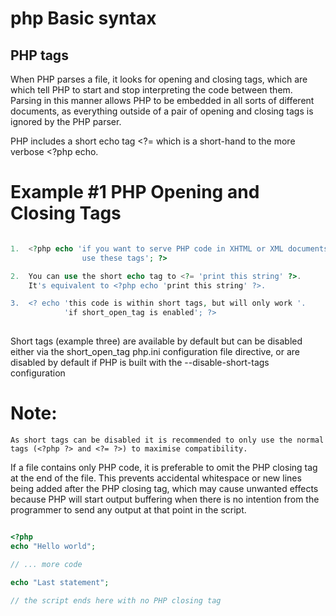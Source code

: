 # php Basic syntax

## PHP tags

 When PHP parses a file, it looks for opening and closing tags, which are <?php and ?> which tell PHP to start and stop interpreting the code between them. Parsing in this manner allows PHP to be embedded in all sorts of different documents, as everything outside of a pair of opening and closing tags is ignored by the PHP parser.

PHP includes a short echo tag <?= which is a short-hand to the more verbose <?php echo.

# Example #1 PHP Opening and Closing Tags

```php

1.  <?php echo 'if you want to serve PHP code in XHTML or XML documents,
                use these tags'; ?>

2.  You can use the short echo tag to <?= 'print this string' ?>.
    It's equivalent to <?php echo 'print this string' ?>.

3.  <? echo 'this code is within short tags, but will only work '.
            'if short_open_tag is enabled'; ?>
            
```

 Short tags (example three) are available by default but can be disabled either via the short_open_tag php.ini configuration file directive, or are disabled by default if PHP is built with the --disable-short-tags configuration

# Note:

`As short tags can be disabled it is recommended to only use the normal tags (<?php ?> and <?= ?>) to maximise compatibility.`

 If a file contains only PHP code, it is preferable to omit the PHP closing tag at the end of the file. This prevents accidental whitespace or new lines being added after the PHP closing tag, which may cause unwanted effects because PHP will start output buffering when there is no intention from the programmer to send any output at that point in the script.

```php

<?php
echo "Hello world";

// ... more code

echo "Last statement";

// the script ends here with no PHP closing tag

```